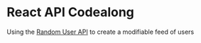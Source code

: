 # React API Codealong

Using the [Random User API](https://randomuser.me/) to create a modifiable feed of users
